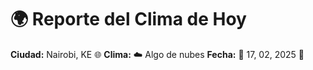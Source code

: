 # 🌍 Reporte del Clima de Hoy

**Ciudad:** Nairobi, KE 🌐
**Clima:** ☁️ Algo de nubes
**Fecha:** 📅 17, 02, 2025 🚀
